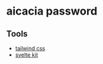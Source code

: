 # aicacia password

## Tools

- [tailwind css](https://tailwindcss.com/docs)
- [svelte kit](https://kit.svelte.dev/docs)

